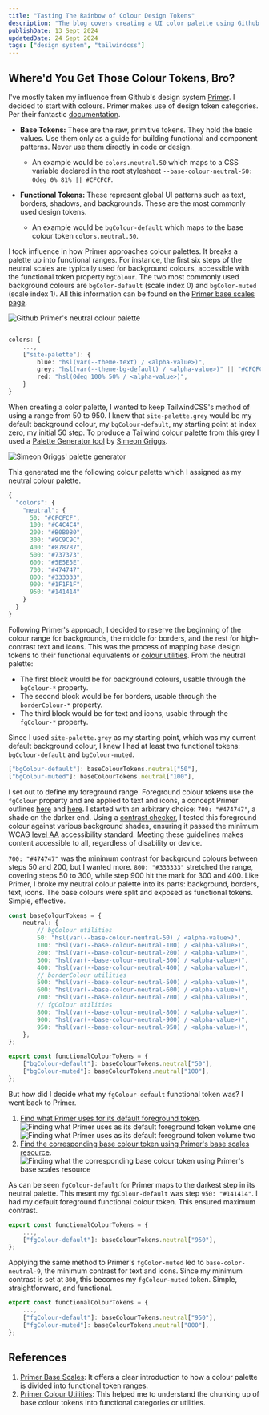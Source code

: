 ```yaml
---
title: "Tasting The Rainbow of Colour Design Tokens"
description: "The blog covers creating a UI color palette using Github's design system Primer and TailwindCSS"
publishDate: 13 Sept 2024
updatedDate: 24 Sept 2024
tags: ["design system", "tailwindcss"]
---
```


## Where'd You Get Those Colour Tokens, Bro?

I've mostly taken my influence from Github's design system [Primer](https://primer.style/). I decided to start with colours. Primer makes use of design token categories. Per their fantastic [documentation](https://primer.style/foundations/color/overview).

- **Base Tokens:** These are the raw, primitive tokens. They hold the basic values. Use them only as a guide for building functional and component patterns. Never use them directly in code or design.

  - An example would be `colors.neutral.50` which maps to a CSS variable declared in the root stylesheet `--base-colour-neutral-50: 0deg 0% 81% || #CFCFCF`.

- **Functional Tokens:** These represent global UI patterns such as text, borders, shadows, and backgrounds. These are the most commonly used design tokens.
  - An example would be `bgColour-default` which maps to the base colour token `colors.neutral.50`.

I took influence in how Primer approaches colour palettes. It breaks a palette up into functional ranges. For instance, the first six steps of the neutral scales are typically used for background colours, accessible with the functional token property `bgColour`. The two most commonly used background colours are `bgColor-default` (scale index 0) and `bgColor-muted` (scale index 1). All this information can be found on the [Primer base scales page](https://primer.style/foundations/color/base-scales).

![Github Primer's neutral colour palette](primer-neutral-base-scale.png)

```typescript title="tailwind.config.ts"

colors: {
	...,
	["site-palette"]: {
		blue: "hsl(var(--theme-text) / <alpha-value>)",
		grey: "hsl(var(--theme-bg-default) / <alpha-value>)" || "#CFCFCF",
		red: "hsl(0deg 100% 50% / <alpha-value>)",
	}
}
```

When creating a color palette, I wanted to keep TailwindCSS's method of using a range from 50 to 950. I knew that `site-palette.grey` would be my default background colour, my `bgColour-default`, my starting point at index zero, my initial 50 step. To produce a Tailwind colour palette from this grey I used a [Palette Generator tool](https://www.tints.dev/purple/CFCFCF) by [Simeon Griggs](https://simeongriggs.dev/).

![Simeon Griggs' palette generator](simeon-griggs-palette-generator.png)

This generated me the following colour palette which I assigned as my neutral colour palette.

```typescript title="tailwind.config.ts"
{
  "colors": {
    "neutral": {
      50: "#CFCFCF",
      100: "#C4C4C4",
      200: "#B0B0B0",
      300: "#9C9C9C",
      400: "#878787",
      500: "#737373",
      600: "#5E5E5E",
      700: "#474747",
      800: "#333333",
      900: "#1F1F1F",
      950: "#141414"
    }
  }
}
```

Following Primer's approach, I decided to reserve the beginning of the colour range for backgrounds, the middle for borders, and the rest for high-contrast text and icons. This was the process of mapping base design tokens to their functional equivalents or [colour utilities](https://primer.style/foundations/css-utilities/colors). From the neutral palette:

- The first block would be for background colours, usable through the `bgColour-*` property.
- The second block would be for borders, usable through the `borderColour-*` property.
- The third block would be for text and icons, usable through the `fgColour-*` property.

Since I used `site-palette.grey` as my starting point, which was my current default background colour, I knew I had at least two functional tokens: `bgColour-default` and `bgColour-muted`.

```typescript title="designTokens.ts"
["bgColour-default"]: baseColourTokens.neutral["50"],
["bgColour-muted"]: baseColourTokens.neutral["100"],
```

I set out to define my foreground range. Foreground colour tokens use the `fgColour` property and are applied to text and icons, a concept Primer outlines [here](https://primer.style/foundations/color/overview#foreground) and [here](https://primer.style/foundations/css-utilities/colors#text). I started with an arbitrary choice: `700: "#474747"`, a shade on the darker end. Using a [contrast checker](https://webaim.org/resources/contrastchecker/), I tested this foreground colour against various background shades, ensuring it passed the minimum WCAG [level AA](https://www.w3.org/TR/UNDERSTANDING-WCAG20/visual-audio-contrast-contrast.html) accessibility standard. Meeting these guidelines makes content accessible to all, regardless of disability or device.

`700: "#474747"` was the minimum contrast for background colours between steps 50 and 200, but I wanted more. `800: "#333333"` stretched the range, covering steps 50 to 300, while step 900 hit the mark for 300 and 400. Like Primer, I broke my neutral colour palette into its parts: background, borders, text, icons. The base colours were split and exposed as functional tokens. Simple, effective.

```typescript title="designTokens.ts"
const baseColourTokens = {
	neutral: {
		// bgColour utilities
		50: "hsl(var(--base-colour-neutral-50) / <alpha-value>)",
		100: "hsl(var(--base-colour-neutral-100) / <alpha-value>)",
		200: "hsl(var(--base-colour-neutral-200) / <alpha-value>)",
		300: "hsl(var(--base-colour-neutral-300) / <alpha-value>)",
		400: "hsl(var(--base-colour-neutral-400) / <alpha-value>)",
		// borderColour utilities
		500: "hsl(var(--base-colour-neutral-500) / <alpha-value>)",
		600: "hsl(var(--base-colour-neutral-600) / <alpha-value>)",
		700: "hsl(var(--base-colour-neutral-700) / <alpha-value>)",
		// fgColour utilities
		800: "hsl(var(--base-colour-neutral-800) / <alpha-value>)",
		900: "hsl(var(--base-colour-neutral-900) / <alpha-value>)",
		950: "hsl(var(--base-colour-neutral-950) / <alpha-value>)",
	},
};

export const functionalColourTokens = {
	["bgColour-default"]: baseColourTokens.neutral["50"],
	["bgColour-muted"]: baseColourTokens.neutral["100"],
};
```

But how did I decide what my `fgColour-default` functional token was? I went back to Primer.

1. [Find what Primer uses for its default foreground token](https://primer.style/foundations/css-utilities/colors#text).
   ![Finding what Primer uses as its default foreground token volume one](./primer-colour-utilities-one.png)
   ![Finding what Primer uses as its default foreground token volume two](./primer-colour-utilities-two.png)
2. [Find the corresponding base colour token using Primer's base scales resource](https://primer.style/foundations/color/base-scales).
   ![Finding what the corresponding base colour token using Primer's base scales resource](./primer-colour-utilities-three.png)

As can be seen `fgColour-default` for Primer maps to the darkest step in its neutral palette. This meant my `fgColour-default` was step `950: "#141414"`. I had my default foreground functional colour token. This ensured maximum contrast.

```typescript title="designTokens.ts"
export const functionalColourTokens = {
	...,
	["fgColour-default"]: baseColourTokens.neutral["950"],
};
```

Applying the same method to Primer's `fgColor-muted` led to `base-color-neutral-9`, the minimum contrast for text and icons. Since my minimum contrast is set at `800`, this becomes my `fgColour-muted` token. Simple, straightforward, and functional.

```typescript title="designTokens.ts"
export const functionalColourTokens = {
	...,
	["fgColour-default"]: baseColourTokens.neutral["950"],
	["fgColour-muted"]: baseColourTokens.neutral["800"],
};
```

## References

1. [Primer Base Scales](https://primer.style/foundations/color/base-scales): It offers a clear introduction to how a colour palette is divided into functional token ranges.
2. [Primer Colour Utilities](https://primer.style/foundations/css-utilities/colors/#text): This helped me to understand the chunking up of base colour tokens into functional categories or utilities.
